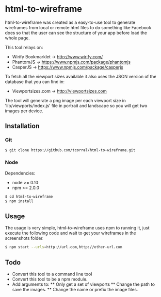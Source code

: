 # html-to-wireframe
html-to-wireframe was created as a easy-to-use tool to generate wireframes from local or remote html files to do 
something like Facebook does so that the user can see the structure of your app before load the whole page.

This tool relays on:
* Wirify Bookmarklet -> http://www.wirify.com/
* PhantomJS -> https://www.npmjs.com/package/phantomjs
* CasperJS -> https://www.npmjs.com/package/casperjs

To fetch all the viewport sizes available it also uses the JSON version of the database that you can find in:
* Viewportsizes.com -> http://viewportsizes.com

The tool will generate a png image per each viewport size in 'lib/viewports/index.js' file in portrait and landscape 
so you will get two images per device.

## Installation

### Git

```bash
$ git clone https://github.com/tcorral/html-to-wireframe.git
```

### Node 

Dependencies:

* node >= 0.10
* npm >= 2.0.0

```bash
$ cd html-to-wireframe
$ npm install
```

## Usage
The usage is very simple, html-to-wireframe uses npm to running it, just execute the following code and wait to get 
your wireframes in the screenshots folder.

```bash
$ npm start --urls=http://url.com,http://other-url.com
```

## Todo
* Convert this tool to a command line tool
* Convert this tool to be a npm module.
* Add arguments to:
** Only get a set of viewports
** Change the path to save the images.
** Change the name or prefix the image files.
